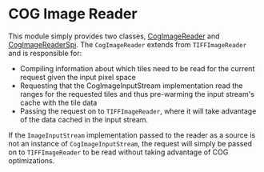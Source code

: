 # COG Image Reader

This module simply provides two classes, [CogImageReader](./src/main/java/it/geosolutions/imageioimpl/plugins/cog/CogImageReader.java)
and [CogImageReaderSpi](./src/main/java/it/geosolutions/imageioimpl/plugins/cog/CogImageReaderSpi.java).  The
`CogImageReader` extends from `TIFFImageReader` and is responsible for:

* Compiling information about which tiles need to be read for the current request given the input pixel space
* Requesting that the CogImageInputStream implementation read the ranges for the requested tiles and thus pre-warming 
the input stream's cache with the tile data
* Passing the request on to `TIFFImageReader`, where it will take advantage of the data cached in the input stream.

If the `ImageInputStream` implementation passed to the reader as a source is not an instance of `CogImageInputStream`, 
the request will simply be passed on to `TIFFImageReader` to be read without taking advantage of COG optimizations. 